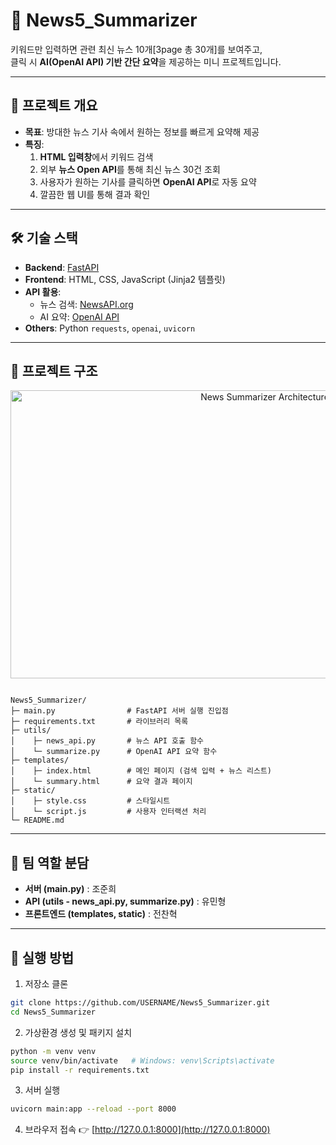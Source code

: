 # 📰 News5_Summarizer

키워드만 입력하면 관련 최신 뉴스 10개[3page 총 30개]를 보여주고,  
클릭 시 **AI(OpenAI API) 기반 간단 요약**을 제공하는 미니 프로젝트입니다.  

---

## 🚀 프로젝트 개요
- **목표**: 방대한 뉴스 기사 속에서 원하는 정보를 빠르게 요약해 제공
- **특징**:  
  1. **HTML 입력창**에서 키워드 검색  
  2. 외부 **뉴스 Open API**를 통해 최신 뉴스 30건 조회  
  3. 사용자가 원하는 기사를 클릭하면 **OpenAI API**로 자동 요약  
  4. 깔끔한 웹 UI를 통해 결과 확인  

---

## 🛠️ 기술 스택
- **Backend**: [FastAPI](https://fastapi.tiangolo.com/)  
- **Frontend**: HTML, CSS, JavaScript (Jinja2 템플릿)  
- **API 활용**:  
  - 뉴스 검색: [NewsAPI.org](https://newsapi.org/)  
  - AI 요약: [OpenAI API](https://platform.openai.com/)  
- **Others**: Python `requests`, `openai`, `uvicorn`

---

## 📂 프로젝트 구조

<div align="center">
  <img src="https://github.com/user-attachments/assets/183554a8-b069-4d8e-bd61-2427042eaac3" 
       alt="News Summarizer Architecture" 
       width="798" height="461">
</div>


```

News5_Summarizer/
├─ main.py                # FastAPI 서버 실행 진입점
├─ requirements.txt       # 라이브러리 목록
├─ utils/
│    ├─ news_api.py       # 뉴스 API 호출 함수
│    └─ summarize.py      # OpenAI API 요약 함수
├─ templates/
│    ├─ index.html        # 메인 페이지 (검색 입력 + 뉴스 리스트)
│    └─ summary.html      # 요약 결과 페이지
├─ static/
│    ├─ style.css         # 스타일시트
│    └─ script.js         # 사용자 인터랙션 처리
└─ README.md

````

---

## 👥 팀 역할 분담

* **서버 (main.py)** : 조준희
* **API (utils - news_api.py, summarize.py)** : 유민형
* **프론트엔드 (templates, static)** : 전찬혁

---

## 📌 실행 방법

1. 저장소 클론
```bash
git clone https://github.com/USERNAME/News5_Summarizer.git
cd News5_Summarizer
````

2. 가상환경 생성 및 패키지 설치

```bash
python -m venv venv
source venv/bin/activate   # Windows: venv\Scripts\activate
pip install -r requirements.txt
```

3. 서버 실행

```bash
uvicorn main:app --reload --port 8000
```

4. 브라우저 접속
   👉 [http://127.0.0.1:8000](http://127.0.0.1:8000)
